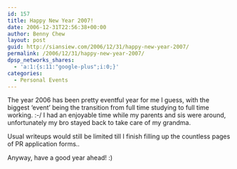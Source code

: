 ```yaml
---
id: 157
title: Happy New Year 2007!
date: 2006-12-31T22:56:38+00:00
author: Benny Chew
layout: post
guid: http://siansiew.com/2006/12/31/happy-new-year-2007/
permalink: /2006/12/31/happy-new-year-2007/
dpsp_networks_shares:
  - 'a:1:{s:11:"google-plus";i:0;}'
categories:
  - Personal Events
---
```

The year 2006 has been pretty eventful year for me I guess, with the biggest &#8216;event&#8217; being the transition from full time studying to full time working. :-/ I had an enjoyable time while my parents and sis were around, unfortunately my bro stayed back to take care of my grandma.
  
Usual writeups would still be limited till I finish filling up the countless pages of PR application forms..

Anyway, have a good year ahead! :)
